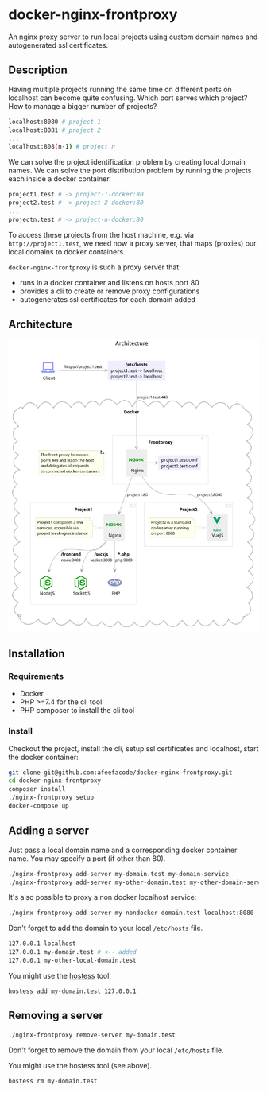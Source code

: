 # docker-nginx-frontproxy

An nginx proxy server to run local projects using custom domain names and autogenerated ssl certificates.

## Description

Having multiple projects running the same time on different ports on localhost can become quite confusing. Which port serves which project? How to manage a bigger number of projects?

```bash
localhost:8080 # project 1
localhost:8081 # project 2
...
localhost:808(n-1) # project n
```

We can solve the project identification problem by creating local domain names. We can solve the port distribution problem by running the projects each inside a docker container.

```bash
project1.test # -> project-1-docker:80
project2.test # -> project-2-docker:80
...
projectn.test # -> project-n-docker:80
```

To access these projects from the host machine, e.g. via `http://project1.test`, we need now a proxy server, that maps (proxies) our local domains to docker containers.

`docker-nginx-frontproxy` is such a proxy server that:

* runs in a docker container and listens on hosts port 80
* provides a cli to create or remove proxy configurations
* autogenerates ssl certificates for each domain added

## Architecture

![architecture](https://raw.githubusercontent.com/afeefacode/docker-nginx-frontproxy/main/docs/architecture.png "architecture")

## Installation

### Requirements

* Docker
* PHP >=7.4 for the cli tool
* PHP composer to install the cli tool

### Install

Checkout the project, install the cli, setup ssl certificates and localhost, start the docker container:

```bash
git clone git@github.com:afeefacode/docker-nginx-frontproxy.git
cd docker-nginx-frontproxy
composer install
./nginx-frontproxy setup
docker-compose up
```

## Adding a server

Just pass a local domain name and a corresponding docker container name. You may specify a port (if other than 80).

```bash
./nginx-frontproxy add-server my-domain.test my-domain-service
./nginx-frontproxy add-server my-other-domain.test my-other-domain-service:8080
```

It's also possible to proxy a non docker localhost service:

```bash
./nginx-frontproxy add-server my-nondocker-domain.test localhost:8080
```


Don't forget to add the domain to your local `/etc/hosts` file.

```bash
127.0.0.1 localhost
127.0.0.1 my-domain.test # <-- added
127.0.0.1 my-other-local-domain.test
```

You might use the [hostess](https://github.com/cbednarski/hostess) tool.

```
hostess add my-domain.test 127.0.0.1
```

## Removing a server

```bash
./nginx-frontproxy remove-server my-domain.test
```

Don't forget to remove the domain from your local `/etc/hosts` file.

You might use the hostess tool (see above).

```bash
hostess rm my-domain.test
```
